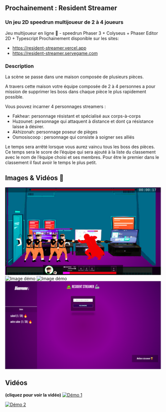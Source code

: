 ## Prochainement : Resident Streamer
### Un jeu 2D speedrun multijoueur de 2 à 4 joueurs
Jeu multijoueur en ligne 🥷 - speedrun Phaser 3 + Colyseus + Phaser Editor 2D + Typescript
Prochainement disponible sur les sites:
- https://resident-streamer.vercel.app
- https://resident-streamer.servegame.com

### Description

La scène se passe dans une maison composée de plusieurs pièces.

A travers cette maison votre équipe composée de 2 à 4 personnes a pour mission de supprimer les boss dans chaque pièce le plus rapidement possible.

Vous pouvez incarner 4 personnages streamers :

- Fakhear: personnage résistant et spécialisé aux corps-à-corps
- Huzounet: personnage qui attaquent à distance et dont ça résistance laisse à désirer.
- Akhizonah: personnage poseur de pièges
- Osmosiscoop : personnage qui consiste à soigner ses alliés

Le temps sera arrêté lorsque vous aurez vaincu tous les boss des pièces. Ce temps sera le score de l’équipe qui sera ajouté à la liste du classement avec le nom de l’équipe choisi et ses membres. Pour être le premier dans le classement il faut avoir le temps le plus petit.

## Images & Vidéos 🎥

![Image démo](static/c4.png?raw=true "Jeu")
![Image démo](static/c1.png?raw=true "Jeu")
![Image démo](static/c2.png?raw=true "Jeu")
![Image démo](static/c3.png?raw=true "Jeu")

## Vidéos

__(cliquez pour voir la vidéo)__
[![Démo 1](https://img.youtube.com/vi/VZUTvlFXNag/maxresdefault.jpg)](https://youtu.be/2GCkF1rgLWI)

[![Démo 2](https://img.youtube.com/vi/2GCkF1rgLWI/maxresdefault.jpg)](https://youtu.be/VZUTvlFXNag)


